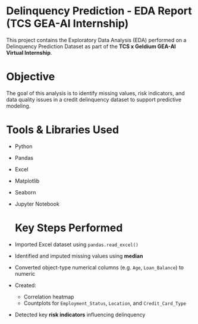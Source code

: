 
# Delinquency Prediction - EDA Report (TCS GEA-AI Internship)
This project contains the Exploratory Data Analysis (EDA) performed on a Delinquency Prediction Dataset as part of the **TCS x Geldium GEA-AI Virtual Internship**.

# Objective
The goal of this analysis is to identify missing values, risk indicators, and data quality issues in a credit delinquency dataset to support predictive modeling.

# Tools & Libraries Used
- Python
- Pandas
- Excel
- Matplotlib
- Seaborn
- Jupyter Notebook

  # Key Steps Performed
- Imported Excel dataset using `pandas.read_excel()`
- Identified and imputed missing values using **median**
- Converted object-type numerical columns (e.g. `Age`, `Loan_Balance`) to numeric
- Created:
  - Correlation heatmap
  - Countplots for `Employment_Status`, `Location`, and `Credit_Card_Type`
- Detected key **risk indicators** influencing delinquency




